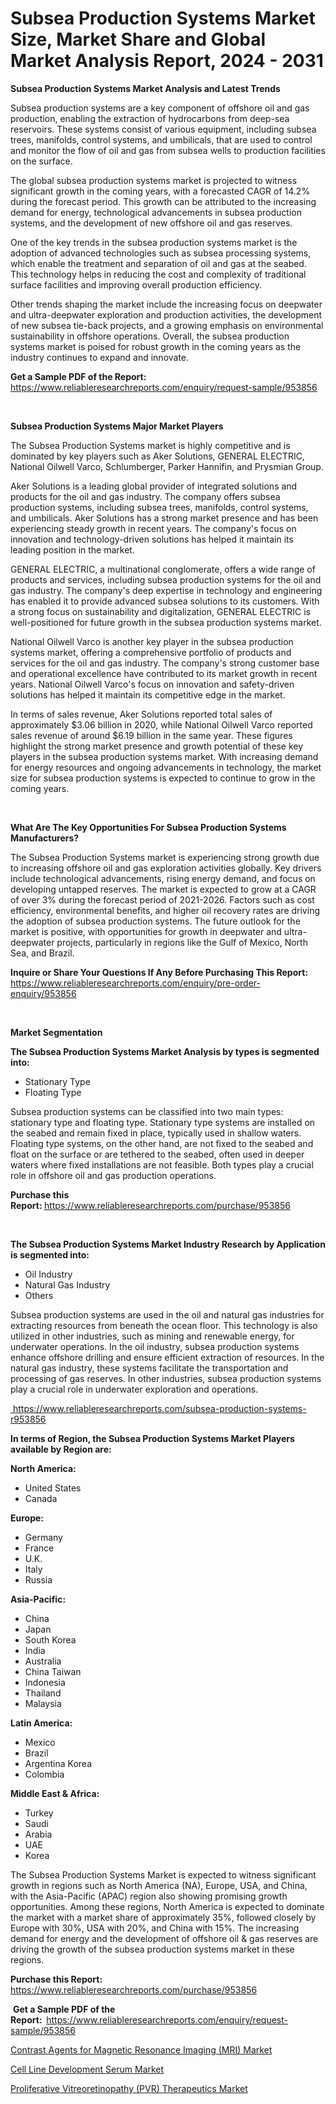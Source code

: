 <p><h1>Subsea Production Systems Market Size, Market Share and Global Market Analysis Report, 2024 - 2031</h1></p><p><strong>Subsea Production Systems Market Analysis and Latest Trends</strong></p>
<p><p>Subsea production systems are a key component of offshore oil and gas production, enabling the extraction of hydrocarbons from deep-sea reservoirs. These systems consist of various equipment, including subsea trees, manifolds, control systems, and umbilicals, that are used to control and monitor the flow of oil and gas from subsea wells to production facilities on the surface.</p><p>The global subsea production systems market is projected to witness significant growth in the coming years, with a forecasted CAGR of 14.2% during the forecast period. This growth can be attributed to the increasing demand for energy, technological advancements in subsea production systems, and the development of new offshore oil and gas reserves.</p><p>One of the key trends in the subsea production systems market is the adoption of advanced technologies such as subsea processing systems, which enable the treatment and separation of oil and gas at the seabed. This technology helps in reducing the cost and complexity of traditional surface facilities and improving overall production efficiency.</p><p>Other trends shaping the market include the increasing focus on deepwater and ultra-deepwater exploration and production activities, the development of new subsea tie-back projects, and a growing emphasis on environmental sustainability in offshore operations. Overall, the subsea production systems market is poised for robust growth in the coming years as the industry continues to expand and innovate.</p></p>
<p><strong>Get a Sample PDF of the Report:&nbsp;</strong> <a href="https://www.reliableresearchreports.com/enquiry/request-sample/953856">https://www.reliableresearchreports.com/enquiry/request-sample/953856</a></p>
<p>&nbsp;</p>
<p><strong>Subsea Production Systems Major Market Players</strong></p>
<p><p>The Subsea Production Systems market is highly competitive and is dominated by key players such as Aker Solutions, GENERAL ELECTRIC, National Oilwell Varco, Schlumberger, Parker Hannifin, and Prysmian Group.</p><p>Aker Solutions is a leading global provider of integrated solutions and products for the oil and gas industry. The company offers subsea production systems, including subsea trees, manifolds, control systems, and umbilicals. Aker Solutions has a strong market presence and has been experiencing steady growth in recent years. The company's focus on innovation and technology-driven solutions has helped it maintain its leading position in the market.</p><p>GENERAL ELECTRIC, a multinational conglomerate, offers a wide range of products and services, including subsea production systems for the oil and gas industry. The company's deep expertise in technology and engineering has enabled it to provide advanced subsea solutions to its customers. With a strong focus on sustainability and digitalization, GENERAL ELECTRIC is well-positioned for future growth in the subsea production systems market.</p><p>National Oilwell Varco is another key player in the subsea production systems market, offering a comprehensive portfolio of products and services for the oil and gas industry. The company's strong customer base and operational excellence have contributed to its market growth in recent years. National Oilwell Varco's focus on innovation and safety-driven solutions has helped it maintain its competitive edge in the market.</p><p>In terms of sales revenue, Aker Solutions reported total sales of approximately $3.06 billion in 2020, while National Oilwell Varco reported sales revenue of around $6.19 billion in the same year. These figures highlight the strong market presence and growth potential of these key players in the subsea production systems market. With increasing demand for energy resources and ongoing advancements in technology, the market size for subsea production systems is expected to continue to grow in the coming years.</p></p>
<p>&nbsp;</p>
<p><strong>What Are The Key Opportunities For Subsea Production Systems Manufacturers?</strong></p>
<p><p>The Subsea Production Systems market is experiencing strong growth due to increasing offshore oil and gas exploration activities globally. Key drivers include technological advancements, rising energy demand, and focus on developing untapped reserves. The market is expected to grow at a CAGR of over 3% during the forecast period of 2021-2026. Factors such as cost efficiency, environmental benefits, and higher oil recovery rates are driving the adoption of subsea production systems. The future outlook for the market is positive, with opportunities for growth in deepwater and ultra-deepwater projects, particularly in regions like the Gulf of Mexico, North Sea, and Brazil.</p></p>
<p><strong>Inquire or Share Your Questions If Any Before Purchasing This Report:</strong> <a href="https://www.reliableresearchreports.com/enquiry/pre-order-enquiry/953856">https://www.reliableresearchreports.com/enquiry/pre-order-enquiry/953856</a></p>
<p>&nbsp;</p>
<p><strong>Market Segmentation</strong></p>
<p><strong>The Subsea Production Systems Market Analysis by types is segmented into:</strong></p>
<p><ul><li>Stationary Type</li><li>Floating Type</li></ul></p>
<p><p>Subsea production systems can be classified into two main types: stationary type and floating type. Stationary type systems are installed on the seabed and remain fixed in place, typically used in shallow waters. Floating type systems, on the other hand, are not fixed to the seabed and float on the surface or are tethered to the seabed, often used in deeper waters where fixed installations are not feasible. Both types play a crucial role in offshore oil and gas production operations.</p></p>
<p><strong>Purchase this Report:&nbsp;</strong><a href="https://www.reliableresearchreports.com/purchase/953856">https://www.reliableresearchreports.com/purchase/953856</a></p>
<p>&nbsp;</p>
<p><strong>The Subsea Production Systems Market Industry Research by Application is segmented into:</strong></p>
<p><ul><li>Oil Industry</li><li>Natural Gas Industry</li><li>Others</li></ul></p>
<p><p>Subsea production systems are used in the oil and natural gas industries for extracting resources from beneath the ocean floor. This technology is also utilized in other industries, such as mining and renewable energy, for underwater operations. In the oil industry, subsea production systems enhance offshore drilling and ensure efficient extraction of resources. In the natural gas industry, these systems facilitate the transportation and processing of gas reserves. In other industries, subsea production systems play a crucial role in underwater exploration and operations.</p></p>
<p><a href="https://www.reliableresearchreports.com/subsea-production-systems-r953856">&nbsp;https://www.reliableresearchreports.com/subsea-production-systems-r953856</a></p>
<p><strong>In terms of Region, the Subsea Production Systems Market Players available by Region are:</strong></p>
<p>
    <p> <strong> North America: </strong>
        <ul>
            <li>United States</li>
            <li>Canada</li>
        </ul>
        </p> 
    <p> <strong> Europe: </strong>
        <ul>
            <li>Germany</li>
            <li>France</li>
            <li>U.K.</li>
            <li>Italy</li>
            <li>Russia</li>
        </ul>
        </p> 
    <p> <strong> Asia-Pacific: </strong>
        <ul>
            <li>China</li>
            <li>Japan</li>
            <li>South Korea</li>
            <li>India</li>
            <li>Australia</li>
            <li>China Taiwan</li>
            <li>Indonesia</li>
            <li>Thailand</li>
            <li>Malaysia</li>
        </ul>
        </p> 
    <p> <strong> Latin America: </strong>
        <ul>
            <li>Mexico</li>
            <li>Brazil</li>
            <li>Argentina Korea</li>
            <li>Colombia</li>
        </ul>
        </p> 
    <p> <strong> Middle East & Africa: </strong>
        <ul>
            <li>Turkey</li>
            <li>Saudi</li>
            <li>Arabia</li>
            <li>UAE</li>
            <li>Korea</li>
        </ul>
    </p>
    </p>
<p><p>The Subsea Production Systems Market is expected to witness significant growth in regions such as North America (NA), Europe, USA, and China, with the Asia-Pacific (APAC) region also showing promising growth opportunities. Among these regions, North America is expected to dominate the market with a market share of approximately 35%, followed closely by Europe with 30%, USA with 20%, and China with 15%. The increasing demand for energy and the development of offshore oil & gas reserves are driving the growth of the subsea production systems market in these regions.</p></p>
<p><strong>Purchase this Report: </strong><a href="https://www.reliableresearchreports.com/purchase/953856">https://www.reliableresearchreports.com/purchase/953856</a></p>
<p>&nbsp;<strong>Get a Sample PDF of the Report:&nbsp;&nbsp;</strong><a href="https://www.reliableresearchreports.com/enquiry/request-sample/953856">https://www.reliableresearchreports.com/enquiry/request-sample/953856</a></p>
<p><strong></strong></p>
<p><p><a href="https://www.linkedin.com/pulse/contrast-agents-magnetic-resonance-imaging-mri-market-research-5gw2f">Contrast Agents for Magnetic Resonance Imaging (MRI) Market</a></p><p><a href="https://www.linkedin.com/pulse/decoding-cell-line-development-serum-market-metrics-share-trends-woxif">Cell Line Development Serum Market</a></p><p><a href="https://www.linkedin.com/pulse/proliferative-vitreoretinopathy-pvr-therapeutics-market-research-tc8qc">Proliferative Vitreoretinopathy (PVR) Therapeutics Market</a></p></p>